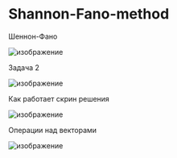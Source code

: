 # Shannon-Fano-method
Шеннон-Фано

![изображение](https://user-images.githubusercontent.com/94782611/218131528-f9f3491d-dee4-43fe-b1b2-3b87ae5cd895.png)

Задача 2 

![изображение](https://user-images.githubusercontent.com/94782611/220895446-9cd76c98-a783-4287-b163-2fd3749f8aea.png)

Как работает скрин решения 

![изображение](https://user-images.githubusercontent.com/94782611/220895482-6faa6ea9-f2df-4712-aee8-e741ba86fe46.png)

Операции над векторами 

![изображение](https://user-images.githubusercontent.com/94782611/225284434-744a6222-96ed-4f5a-a5cd-207d6fecd90d.png)
